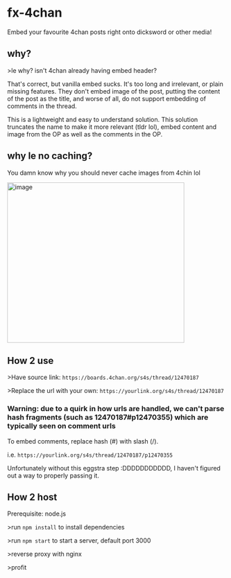 # fx-4chan

Embed your favourite 4chan posts right onto dicksword or other media!

## why?
\>le why? isn't 4chan already having embed header?

That's correct, but vanilla embed sucks. It's too long and irrelevant, or plain missing features. They don't embed image of the post, putting the content of the post as the title, and worse of all, do not support embedding of comments in the thread.

This is a lightweight and easy to understand solution. This solution truncates the name to make it more relevant (tldr lol), embed content and image from the OP as well as the comments in the OP.

## why le no caching?
You damn know why you should never cache images from 4chin lol

<img width="408" height="370" alt="image" src="https://github.com/user-attachments/assets/2f22d3cc-1339-4212-b615-87f459f9e28f" />

## How 2 use
\>Have source link: `https://boards.4chan.org/s4s/thread/12470187`

\>Replace the url with your own: `https://yourlink.org/s4s/thread/12470187`

### Warning: due to a quirk in how urls are handled, we can't parse hash fragments (such as 12470187#p12470355) which are typically seen on comment urls
To embed comments, replace hash (#) with slash (/).

i.e. `https://yourlink.org/s4s/thread/12470187/p12470355`

Unfortunately without this eggstra step :DDDDDDDDDDD, I haven't figured out a way to properly passing it.

## How 2 host
Prerequisite: node.js

\>run ```npm install``` to install dependencies

\>run ```npm start``` to start a server, default port 3000

\>reverse proxy with nginx

\>profit
